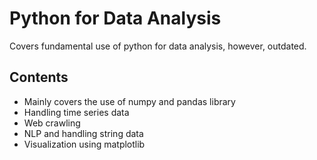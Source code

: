 
# Python for Data Analysis


Covers fundamental use of python for data analysis, however, outdated.


## Contents

- Mainly covers the use of numpy and pandas library
- Handling time series data
- Web crawling
- NLP and handling string data
- Visualization using matplotlib
